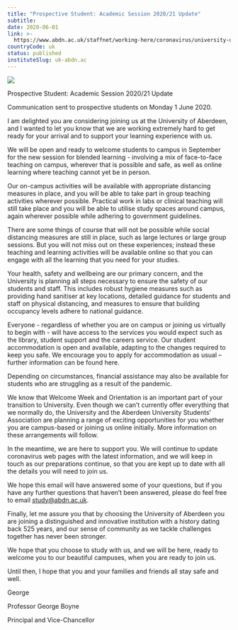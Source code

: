 ```yaml
---
title: "Prospective Student: Academic Session 2020/21 Update"
subtitle: 
date: 2020-06-01
link: >-
  https://www.abdn.ac.uk/staffnet/working-here/coronavirus/university-updates/14075/
countryCode: uk
status: published
instituteSlug: uk-abdn.ac
---
```

![](https://www.abdn.ac.uk/global/images/icons/apple-touch-icon.png)

Prospective Student: Academic Session 2020/21 Update

Communication sent to prospective students on Monday 1 June 2020.

I am delighted you are considering joining us at the University of Aberdeen, and I wanted to let you know that we are working extremely hard to get ready for your arrival and to support your learning experience with us.

We will be open and ready to welcome students to campus in September for the new session for blended learning - involving a mix of face-to-face teaching on campus, wherever that is possible and safe, as well as online learning where teaching cannot yet be in person.

Our on-campus activities will be available with appropriate distancing measures in place, and you will be able to take part in group teaching activities wherever possible. Practical work in labs or clinical teaching will still take place and you will be able to utilise study spaces around campus, again wherever possible while adhering to government guidelines.

There are some things of course that will not be possible while social distancing measures are still in place, such as large lectures or large group sessions. But you will not miss out on these experiences; instead these teaching and learning activities will be available online so that you can engage with all the learning that you need for your studies.

Your health, safety and wellbeing are our primary concern, and the University is planning all steps necessary to ensure the safety of our students and staff. This includes robust hygiene measures such as providing hand sanitiser at key locations, detailed guidance for students and staff on physical distancing, and measures to ensure that building occupancy levels adhere to national guidance.

Everyone - regardless of whether you are on campus or joining us virtually to begin with - will have access to the services you would expect such as the library, student support and the careers service. Our student accommodation is open and available, adapting to the changes required to keep you safe. We encourage you to apply for accommodation as usual – further information can be found here.

Depending on circumstances, financial assistance may also be available for students who are struggling as a result of the pandemic.

We know that Welcome Week and Orientation is an important part of your transition to University. Even though we can’t currently offer everything that we normally do, the University and the Aberdeen University Students’ Association are planning a range of exciting opportunities for you whether you are campus-based or joining us online initially. More information on these arrangements will follow.

In the meantime, we are here to support you. We will continue to update coronavirus web pages with the latest information, and we will keep in touch as our preparations continue, so that you are kept up to date with all the details you will need to join us.

We hope this email will have answered some of your questions, but if you have any further questions that haven’t been answered, please do feel free to email study@abdn.ac.uk.

Finally, let me assure you that by choosing the University of Aberdeen you are joining a distinguished and innovative institution with a history dating back 525 years, and our sense of community as we tackle challenges together has never been stronger.

We hope that you choose to study with us, and we will be here, ready to welcome you to our beautiful campuses, when you are ready to join us.

Until then, I hope that you and your families and friends all stay safe and well.

George

Professor George Boyne

Principal and Vice-Chancellor